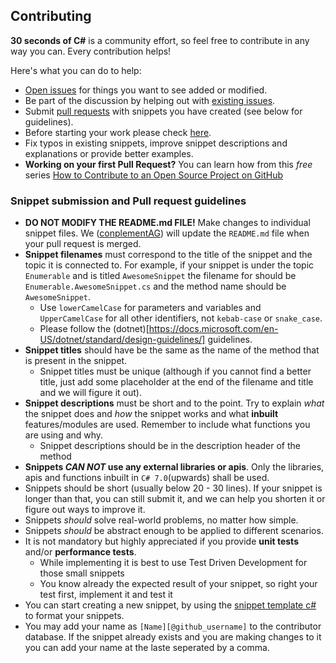 ## Contributing

**30 seconds of C#** is a community effort, so feel free to contribute in any way you can. Every contribution helps!

Here's what you can do to help:

- [Open issues](https://github.com/conplementAG/30-seconds-of-c-sharp/issues/new) for things you want to see added or modified.
- Be part of the discussion by helping out with [existing issues](https://github.com/conplementAG/30-seconds-of-c-sharp/issues).
- Submit [pull requests](https://github.com/conplementAG/30-seconds-of-c-sharp/pulls) with snippets you have created (see below for guidelines).
- Before starting your work please check [here](https://github.com/conplementAG/30-seconds-of-c-sharp/projects/1).
- Fix typos in existing snippets, improve snippet descriptions and explanations or provide better examples.
- **Working on your first Pull Request?** You can learn how from this *free* series [How to Contribute to an Open Source Project on GitHub](https://egghead.io/series/how-to-contribute-to-an-open-source-project-on-github)

### Snippet submission and Pull request guidelines

- **DO NOT MODIFY THE README.md FILE!** Make changes to individual snippet files. We ([conplementAG](https://www.conplement.de/)) will update the `README.md` file when your pull request is merged.
- **Snippet filenames** must correspond to the title of the snippet and the topic it is connected to. For example, if your snippet is under the topic `Enumerable` and is titled `AwesomeSnippet` the filename for should be `Enumerable.AwesomeSnippet.cs` and the method name should be `AwesomeSnippet`.
  - Use `lowerCamelCase` for parameters and variables and `UpperCamelCase` for all other identifiers, not `kebab-case` or `snake_case`.
  -  Please follow the (dotnet)[https://docs.microsoft.com/en-US/dotnet/standard/design-guidelines/] guidelines.
- **Snippet titles** should have be the same as the name of the method that is present in the snippet.
  - Snippet titles must be unique (although if you cannot find a better title, just add some placeholder at the end of the filename and title and we will figure it out).
- **Snippet descriptions** must be short and to the point. Try to explain *what* the snippet does and *how* the snippet works and what **inbuilt** features/modules are used. Remember to include what functions you are using and why.
  - Snippet descriptions should be in the description header of the method
- **Snippets _CAN NOT_ use any external libraries or apis**. Only the libraries, apis and functions inbuilt in `C# 7.0`(upwards) shall be used.
- Snippets should be short (usually below 20 - 30 lines). If your snippet is longer than that, you can still submit it, and we can help you shorten it or figure out ways to improve it.
- Snippets *should* solve real-world problems, no matter how simple.
- Snippets *should* be abstract enough to be applied to different scenarios.
- It is not mandatory but highly appreciated if you provide **unit tests** and/or **performance tests**.
  - While implementing it is best to use Test Driven Development for those small snippets
  - You know already the expected result of your snippet, so right your test first, implement it and test it
- You can start creating a new snippet, by using the [snippet template c#](Template.SnippetTemplate.cs) to format your snippets.
- You may add your name as `[Name][@github_username]` to the contributor database. If the snippet already exists and you are making changes to it you can add your name at the laste seperated by a comma.
<!--
### Additional guidelines and conventions regarding snippets

- If your snippet contains argument with default parameters, explain what happens if they are omitted when calling the method and what the default case is.
- If your snippet uses recursion, explain the base cases.
- If your variable is not changed anywhere in the code name it in uppercase.
- Use `UpperCamelCase` for method and `LowerCamelCase` for variable names if they consist of more than one word.
- Try to give meaningful names to variables. For example use `letter`, instead of `lt`. Some exceptions to convention are:
  - `arr` for lists (usually as the snippet method's argument).
  - `str` for strings.
  - `n` for a numeric value (usually as the snippet method's argument).
  - `val` or `v` for value (usually when iterating a list, mapping, sorting etc.).
  - `i` for indexes.
  - `func` for function arguments.
  - `nums` for lists of numbers.
- Use `()` if your method takes no arguments.
- Specify default parameters for arguments, if necessary. It is preferred to put default parameters last unless you have pretty good reason not to.
- Always use double quotes for string literals.
- Prefer using the ternary operator (`trueResult if condition else falseResult`) instead of `if else` statements whenever possible.
- Avoid nesting ternary operators (but you can do it if you feel like you should).
- Use lambda functions as much as possible, except when you can't.
- Leave a single space after a comma (`,`) character.
- Try to strike a balance between readability, brevity, and performance.-->
